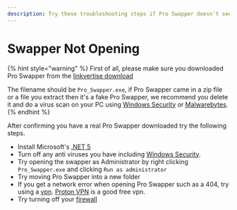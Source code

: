 ```yaml
---
description: Try these troubleshooting steps if Pro Swapper doesn't seem to open.
---
```


# Swapper Not Opening



{% hint style="warning" %}
First of all, please make sure you downloaded Pro Swapper from the [linkvertise download](https://up-to-down.net/86737/proswapper)

The filename should be `Pro_Swapper.exe`, if Pro Swapper came in a zip file or a file you extract then it's a fake Pro Swapper, we recommend you delete it and do a virus scan on your PC using [Windows Security](https://youtu.be/ZSoaPn7moC0) or [Malwarebytes](https://www.malwarebytes.com/).
{% endhint %}

After confirming you have a real Pro Swapper downloaded try the following steps.

* Install Microsoft's [.NET 5](https://dotnet.microsoft.com/download/dotnet/thank-you/runtime-desktop-5.0.10-windows-x64-installer)
* Turn off any anti viruses you have including [Windows Security](https://support.microsoft.com/en-us/windows/turn-off-defender-antivirus-protection-in-windows-security-99e6004f-c54c-8509-773c-a4d776b77960).
* Try opening the swapper as Administrator by right clicking `Pro_Swapper.exe` and clicking `Run as administrator`
* Try moving Pro Swapper into a new folder
* If you get a network error when opening Pro Swapper such as a 404, try using a [vpn](https://en.wikipedia.org/wiki/Virtual\_private\_network). [Proton VPN](https://protonvpn.com/) is a good free vpn.
* Try turning off your [firewall](https://youtu.be/dlBgoVMXIWo)

